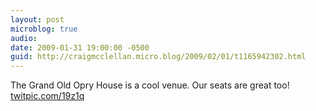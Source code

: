 ```yaml
---
layout: post
microblog: true
audio: 
date: 2009-01-31 19:00:00 -0500
guid: http://craigmcclellan.micro.blog/2009/02/01/t1165942302.html
---
```

The Grand Old Opry House is a cool venue. Our seats are great too! [twitpic.com/19z1q](http://twitpic.com/19z1q)
